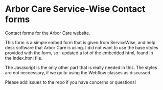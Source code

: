 # Arbor Care Service-Wise Contact forms

Contact forms for the Arbor Care website.

This form is a simple embed form that is given from ServiceWise, and help desk software that Arbor Care is using. I did not want to use the base styles provided with the form, so I updated a lot of the embedded html, found in the index.html file. 

The Javascript is the only other part that is really needed in this. The styles are not neccessary, if we go to using the Webflow classes as discussed.

Please add issues to the repo if you have concerns or questions!
